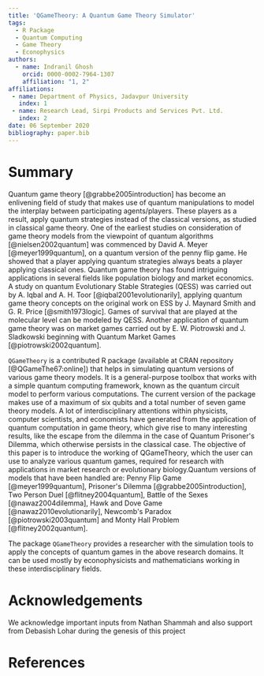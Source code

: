 ```yaml
---
title: 'QGameTheory: A Quantum Game Theory Simulator'
tags:
  - R Package
  - Quantum Computing
  - Game Theory
  - Econophysics
authors:
  - name: Indranil Ghosh
    orcid: 0000-0002-7964-1307
    affiliation: "1, 2" 
affiliations:
 - name: Department of Physics, Jadavpur University
   index: 1
 - name: Research Lead, Sirpi Products and Services Pvt. Ltd.
   index: 2
date: 06 September 2020
bibliography: paper.bib
---
```


# Summary

Quantum game theory [@grabbe2005introduction] has become an enlivening field of study that makes use of quantum manipulations to model the interplay between participating agents/players. These players as a result, apply quantum strategies instead of the classical versions, as studied in classical game theory. One of the earliest studies on consideration of game theory models from the viewpoint of quantum algorithms [@nielsen2002quantum] was commenced by David A. Meyer [@meyer1999quantum], on a quantum version of the penny flip game. He showed that a player applying quantum strategies always beats a player applying classical ones. Quantum game theory has found intriguing applications in several fields like population biology and market economics. A study on quantum Evolutionary Stable Strategies (QESS) was carried out by A. Iqbal and A. H. Toor [@iqbal2001evolutionarily], applying quantum game theory concepts on the original work on ESS by J. Maynard Smith and G. R. Price [@smith1973logic]. Games of survival that are played at the molecular level can be modeled by QESS. Another application of quantum game theory was on market games carried out by E. W. Piotrowski and J. Sladkowski beginning with Quantum Market Games [@piotrowski2002quantum].

``QGameTheory`` is a contributed R package (available at CRAN repository [@QGameThe67:online]) that helps in simulating quantum versions of various game theory models. It is a general-purpose toolbox that works with a simple quantum computing framework, known as the quantum circuit model to perform various computations. The current version of the package makes use of a maximum of six qubits and a total number of seven game theory models. A lot of interdisciplinary attentions within physicists, computer scientists, and economists have generated from the application of quantum computation in game theory, which give rise to many interesting results, like the escape from the dilemma in the case of Quantum Prisoner's Dilemma, which otherwise persists in the classical case. The objective of this paper is to introduce the working of QGameTheory, which the user can use to analyze various quantum games, required for research with applications in market research or evolutionary biology.Quantum  versions of models that have been handled are: Penny Flip Game [@meyer1999quantum], Prisoner's Dilemma [@grabbe2005introduction], Two Person Duel [@flitney2004quantum], Battle of the Sexes [@nawaz2004dilemma], Hawk and Dove Game [@nawaz2010evolutionarily], Newcomb's Paradox [@piotrowski2003quantum] and Monty Hall Problem [@flitney2002quantum].

The package ``QGameTheory`` provides a researcher with the simulation tools to apply the concepts of quantum games in the above research domains. It can be used mostly by econophysicists and mathematicians working in these interdisciplinary fields.

# Acknowledgements

We acknowledge important inputs from Nathan Shammah and also support from Debasish Lohar during the genesis of this project

# References

